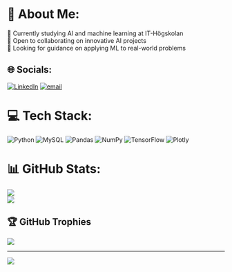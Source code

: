 # 💫 About Me:
🔭 Currently studying AI and machine learning at IT-Högskolan<br>👯 Open to collaborating on innovative AI projects<br>🤝 Looking for guidance on applying ML to real-world problems


## 🌐 Socials:
[![LinkedIn](https://img.shields.io/badge/LinkedIn-%230077B5.svg?logo=linkedin&logoColor=white)](https://www.linkedin.com/in/ian-pablo-gagliardi-bianchini-baa6961b8/) [![email](https://img.shields.io/badge/Email-D14836?logo=gmail&logoColor=white)](mailto:iangagliardi@gmail.com)

# 💻 Tech Stack:
![Python](https://img.shields.io/badge/python-3670A0?style=for-the-badge&logo=python&logoColor=ffdd54) ![MySQL](https://img.shields.io/badge/mysql-4479A1.svg?style=for-the-badge&logo=mysql&logoColor=white) ![Pandas](https://img.shields.io/badge/pandas-%23150458.svg?style=for-the-badge&logo=pandas&logoColor=white) ![NumPy](https://img.shields.io/badge/numpy-%23013243.svg?style=for-the-badge&logo=numpy&logoColor=white) ![TensorFlow](https://img.shields.io/badge/TensorFlow-%23FF6F00.svg?style=for-the-badge&logo=TensorFlow&logoColor=white) ![Plotly](https://img.shields.io/badge/Plotly-%233F4F75.svg?style=for-the-badge&logo=plotly&logoColor=white)
# 📊 GitHub Stats:
![](https://nirzak-streak-stats.vercel.app/?user=marx126&theme=dark&hide_border=false)<br/>
![](https://github-readme-stats.vercel.app/api/top-langs/?username=marx126&theme=dark&hide_border=false&include_all_commits=true&count_private=true&layout=compact)

## 🏆 GitHub Trophies
![](https://github-profile-trophy.vercel.app/?username=marx126&theme=radical&no-frame=false&no-bg=false&margin-w=4)

---
[![](https://visitcount.itsvg.in/api?id=marx126&icon=0&color=0)](https://visitcount.itsvg.in)
